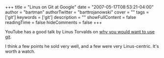 +++
title = "Linus on Git at Google"
date = "2007-05-17T08:53:21-04:00"
author = "bartman"
authorTwitter = "barttrojanowski"
cover = ""
tags = ['git']
keywords = ['git']
description = ""
showFullContent = false
readingTime = false
hideComments = false
+++

YouTube has a good talk by Linus Torvalds on [why you would want to use git](http://www.youtube.com/watch?v=4XpnKHJAok8).

I think a few points he sold very well, and a few were very Linus-centric.  It's worth a watch.